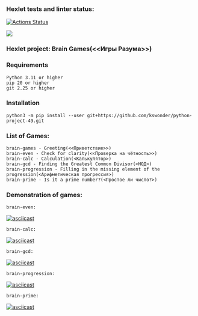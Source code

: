 ### Hexlet tests and linter status:
[![Actions Status](https://github.com/kswonder/python-project-49/workflows/hexlet-check/badge.svg)](https://github.com/kswonder/python-project-49/actions)

<a href="https://codeclimate.com/github/kswonder/python-project-49/test_coverage"><img src="https://api.codeclimate.com/v1/badges/92fbe985c2a07effc397/test_coverage" /></a>


### Hexlet project: Brain Games(<<Игры Разума>>) 

### Requirements

	Python 3.11 or higher  
	pip 20 or higher  
	git 2.25 or higher  

### Installation

	python3 -m pip install --user git+https://github.com/kswonder/python-project-49.git

### List of Games:

	brain-games - Greeting(<<Приветствие>>)
	brain-even - Сheck for clarity(<<Проверка на чётность>>)
	brain-calc - Calculation(<Калькулятор>)
	brain-gcd - Finding the Greatest Common Divisor(<НОД>)
	brain-progression - Filling in the missing element of the progression(<Арифметическая прогрессия>)
	brain-prime - Is it a prime number?(<Простое ли число?>)
	
### Demonstration of games:

	brain-even:

[![asciicast](https://asciinema.org/a/Zwdehb9LsxzKnRnmfCx3h18px.svg)](https://asciinema.org/a/Zwdehb9LsxzKnRnmfCx3h18px)

	brain-calc:

[![asciicast](https://asciinema.org/a/ICeBemQTHbpMO6sllcAOF7MTq.svg)](https://asciinema.org/a/ICeBemQTHbpMO6sllcAOF7MTq)

	brain-gcd:

[![asciicast](https://asciinema.org/a/fONPGd8WD0062BM0EG5b9mEcZ.svg)](https://asciinema.org/a/fONPGd8WD0062BM0EG5b9mEcZ)

	brain-progression:

[![asciicast](https://asciinema.org/a/sMKzCIJi7WGfG4U0M6J1HMqSj.svg)](https://asciinema.org/a/sMKzCIJi7WGfG4U0M6J1HMqSj)

	brain-prime:

[![asciicast](https://asciinema.org/a/CK6XRG72YwuDpjT4JTVWXp2gY.svg)](https://asciinema.org/a/CK6XRG72YwuDpjT4JTVWXp2gY)